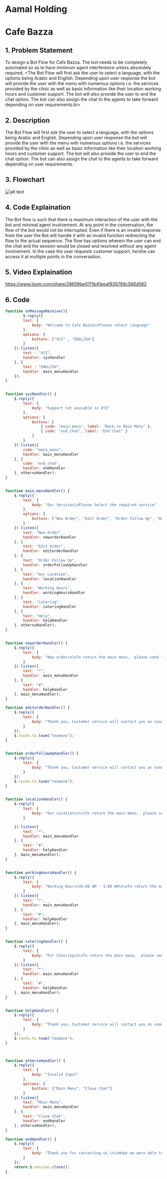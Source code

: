 # **Aamal Holding** 
# Cafe Bazza

## 1. Problem Statement
To design a Bot Flow for Cafe Bazza. The bot needs to be completely automated so as to have minimum agent interference unless absolutely required. <The Bot Flow will first ask the user to select a language, with the options being Arabic and English. Depending upon user response the bot will provide the user with the menu with numerous options i.e. the services provided by the clinic as well as basic information like their location working hours and customer support. The bot will also provide the user to end the chat option. The bot can also assign the chat to the agents to take forward depending on user requirements.br>

## 2. Description 
The Bot Flow will first ask the user to select a language, with the options being Arabic and English. Depending upon user response the bot will provide the user with the menu with numerous options i.e. the services provided by the clinic as well as basic information like their location working hours and customer support. The bot will also provide the user to end the chat option. The bot can also assign the chat to the agents to take forward depending on user requirements.

## 3. Flowchart
![alt text]([http://url/to/img.png](https://kroki.io/mermaid/svg/eNptUk1P4zAQvSPxH0bi0IDUg92W3pDSpFWQlk2XLuIj4uAmQ2qt144cuz1s-O-bL0OC8Gnem3lvxmPnmhUH-B2en0F9_OQOy5LlCPeYIj9i9tolVolfFLBLNS8MTGGlTJ_wYTq9qUJ8Y1YYuJV7ZWUGvyxarGDVi-sSqGIJf3tz3ZlXAekKApLcSqNVZlPD1WfdiZsDCCZz26ASBbb5V6eC1vjp-WXia7bn6aQKyTi3lrng5aEKaceHJNnZolDagFQG2JFxwfYCXcveOqTJHePNINIKx5HeMYPgwEy1-UK3jVrFR7dNEih5RF2y9lqpUOXXTjHxfuIJYp2hvuwp6sVWww-VtjLHzrxHpf9wmUOkrC4dPfcCZlDXvGMW3jrjZmx57W2UEOoED4Wjll6EwqGQNreIyQjREZrBCM5HaDFC1008Ll92KGo2IutnBKPAz1G6fxQv6rLITTuIl59x9O0DbMm_Xfsz4Oq9Z6hjLmrG7bkWb4nb8BDMhmA-ANtG496yM6BDAzo0oEMD6gZphv8PKSDW9g==))

## 4. Code Explaination
The Bot flow is such that there is maximum interaction of the user with the bot and minimal agent involvement. At any point in the conversation, the flow of the bot would not be interrupted. Even if there is an invalid response from the user the Bot will handle it with an invalid function redirecting the flow to the actual sequence. The flow has options wherein the user can end the chat and the session would be closed and resolved without any agent involvement. In the case the user requests customer support, he/she can access it at multiple points in the conversation.

## 5. Video Explaination
https://www.loom.com/share/28659be07f1b41eeaf926789c566d582

## 6. Code
```javascript
function onMessageReceive(){
        $.reply({
        text: {
            body: "Welcome to Cafe Bazza\nPlease select language"
        },
        options: {
            buttons: ["XYZ" , "ENGLISH"]
        }
    }).listen({
        text : "XYZ",
        handler: xyzHandler
    }, {
        text : "ENGLISH",
        handler: main_menuHandler
    });  
}


function xyzHandler() {
    $.reply({
        text: {
            body: "Support not avaiable in XYZ"
        },
        options: {
            buttons: [
                { code: "main_menu", label: "Back to Main Menu" },
                { code: "end_chat", label: "End Chat" }
            ]
        }
    }).listen({
        code: "main_menu",
        handler: main_menuHandler
    }, {
        code: "end_chat",
        handler: endHandler
    }, otherxxHandler);
}


function main_menuHandler() {
    $.reply({
        text: {
            body: "Our Services\nPlease Select the required service"
        },
        options: {
            buttons: ["New Order", "Edit Order", "Order Follow Up", "Our Location", "Working Hours", "Catering", "Help"]
        }
    }).listen({
        text: "New Order",
        handler: neworderHandler
    }, {
        text: "Edit Order",
        handler: editorderHandler
    }, {
        text: "Order Follow Up",
        handler: orderFollowUpHandler
    }, {
        text: "Our Location",
        handler: locationHandler
    }, {
        text: "Working Hours",
        handler: workingHoursHandler
    }, {
        text: "Catering",
        handler: cateringHandler
    }, {
        text: "Help",
        handler: helpHandler
    }, otherxxHandler);
}


function neworderHandler() {
    $.reply({
        text: {
            body: "New order\n\nTo return the main menu,  please send *   \nTo speak with a customer service representative, please send #\n\n↗️ Click on below URL\nhttps://www.cafebazzadelivery.com/"
        }
    }).listen({
        text: "*",
        handler: main_menuHandler
    }, {
        text: "#",
        handler: helpHandler
    }, main_menuHandler);
}

function editorderHandler() {
    $.reply({
        text: {
            body: "Thank you, Customer service will contact you as soon as possible."
        }
    });
    $.route.to.team("teamone");
}


function orderFollowUpHandler() {
    $.reply({
        text: {
            body: "Thank you, Customer service will contact you as soon as possible."
        }
    });
    $.route.to.team("teamone");
}


function locationHandler() {
    $.reply({
        text: {
            body: "Our Locations\n\nTo return the main menu,  please send *   \nTo speak with a customer service representative, please send #\n\n↗️ Cafe Bazza Avenues\nhttps://goo.gl/maps/g7dkZPVcG3RNGSNz5\n\n↗️ Bneid Al-Gar\nhttps://goo.gl/maps/dSWrfYiuhkrM24V88\n\n↗️ Hikayat Bint Saghirunah\nhttps://goo.gl/maps/MoUm9aopDPmJZaWy5\n\n↗️ Cafe Bazza Kefan\nhttps://goo.gl/maps/RqbLtG3oNJDCzMNc9\n\n↗️ Cafe Bazza Mahboula\nhttps://goo.gl/maps/z2GTAKQQpYZF4CCdA\n\n↗️ Cafe Bazza Mishref\nhttps://goo.gl/maps/pxT9NikFsBqpff6Q9\n\n↗️ Cafe Bazza Mohallab\nhttps://goo.gl/maps/8xfpmDHjR7xQKwDB9\n\n↗️ Cafe Bazza Salmiya\nhttps://goo.gl/maps/DZbnwpEPFLgqMQyS8\n\n↗️ Cafe Bazza Shamiya\nhttps://goo.gl/maps/7wJKN4gF77y7aUEQ8\n\n↗️ Cafe Bazza Gate Mall\nhttps://goo.gl/maps/uG4aHcfhj8NVHmSR8     }"
        }

    }).listen({
        text: "*",
        handler: main_menuHandler
    }, {
        text: "#",
        handler: helpHandler
    }, main_menuHandler);
}


function workingHoursHandler() {
    $.reply({
        text: {
            body: "Working Hours\n6:00 AM - 1:00 AM\n\nTo return the main menu,  please send *   \nTo speak with a customer service representative, please send #"
        }
    }).listen({
        text: "*",
        handler: main_menuHandler
    }, {
        text: "#",
        handler: helpHandler
    }, main_menuHandler);
}


function cateringHandler() {
    $.reply({
        text: {
            body: "For Catering\n\nTo return the main menu,  please send *   \nTo speak with a customer service representative, please send #\n\n↗️ Click on below URL\nhttps://www.cafebazzadelivery.com/"
        }
    }).listen({
        text: "*",
        handler: main_menuHandler
    }, {
        text: "#",
        handler: helpHandler
    }, main_menuHandler);
}


function helpHandler() {
    $.reply({
        text: {
            body: "Thank you, Customer service will contact you as soon as possible."
        }
    });
    $.route.to.team("teamone");
}



function otherxxHandler() {
    $.reply({
        text: {
            body: "Invalid Input"
        },
        options: {
            buttons: ["Main Menu", "Close Chat"]
        }
    }).listen({
        text: "Main Menu",
        handler: main_menuHandler
    }, {
        text: "Close Chat",
        handler: endHandler
    }, otherxxHandler);
}

function endHandler() {
    $.reply({
        text: {
            body: "Thank you for contacting us.\n\nHope we were able to handle your query satisfactorily today.\n\nFeel free to reach out to us for any assistance. This chat is closed now"
        }
    });
    return $.session.close();
}
```

